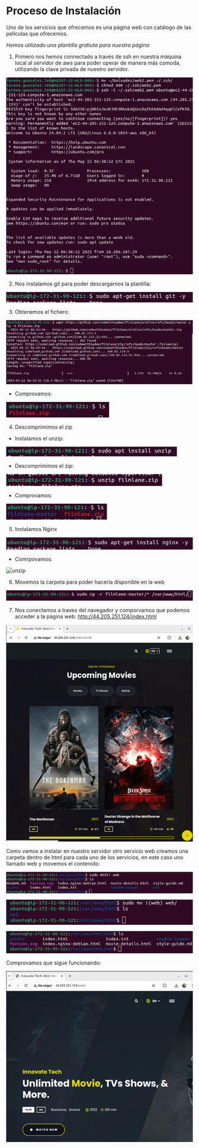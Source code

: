 # Proceso de Instalación

Uno de los servicios que ofrecemos es una página web con catálogo de las películas que ofrecemos.

*Hemos utilizado una plantilla gratiuta para nuestra página*

1. Primero nos hemos connectado a través de ssh en nuestra máquina local al servidor de aws para poder operar de manera más comoda, utilizando la clave privada de nuestro servidor.

![ssh](./imagenes/1/ssh.png)

2. Nos instalamos git para poder descargarnos la plantilla:

![git](./imagenes/1/git.png)

3. Obtenemos el fichero:

![zip](./imagenes/1/zip.png)

- Comprovamos:

![zip](./imagenes/zip2.png)

4. Descomprimimos el zip

- Instalamos el unzip:

![unzip](./imagenes/1/unzip.png)

- Descomprimimos el zip:

![unzip](./imagenes/1/unzip2.png)

- Comprovamos:

![unzip](./imagenes/1/unzip3.png)

5. Instalamos Nginx

![Nginx](./imagenes/1/nginx.png)

- Comrpovamos:

![unzip](./imagenes/1/nginx2.png)

6. Movemos la carpeta para poder hacerla disponible en la web

![mover](./imagenes/1/cp.png)

7. Nos conectamos a traves del navegador y comporvamos que podemos acceder a la página web: http://44.205.251.124/index.html

![página](./imagenes/1/fin.png)

Como vamos a instalar en nuestro servidor otro servicio web creamos una carpeta dentro de html para cada uno de los servicios, en este caso uno llamado web y movemos el contenido:

![carpeta](./imagenes/1/carpeta.png)

![carpeta](./imagenes/1/carpeta2.png)

![carpeta](./imagenes/1/carpeta3.png)

Comprovamos que sigue funcionando:

![página](./imagenes/1/fin2.png)




